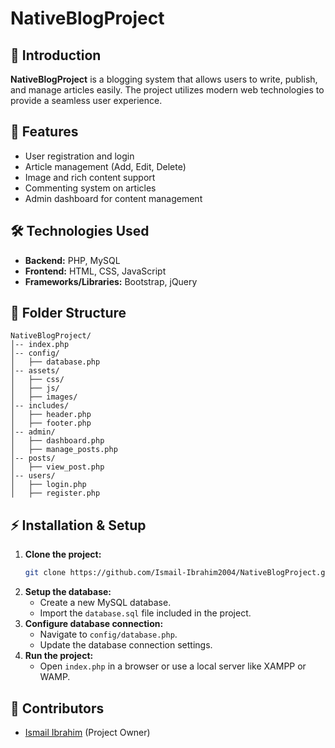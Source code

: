 # NativeBlogProject

## 📌 Introduction
**NativeBlogProject** is a blogging system that allows users to write, publish, and manage articles easily. The project utilizes modern web technologies to provide a seamless user experience.

## 🚀 Features
- User registration and login
- Article management (Add, Edit, Delete)
- Image and rich content support
- Commenting system on articles
- Admin dashboard for content management

## 🛠️ Technologies Used
- **Backend:** PHP, MySQL
- **Frontend:** HTML, CSS, JavaScript
- **Frameworks/Libraries:** Bootstrap, jQuery

## 📂 Folder Structure
```
NativeBlogProject/
│-- index.php
│-- config/
│   ├── database.php
│-- assets/
│   ├── css/
│   ├── js/
│   ├── images/
│-- includes/
│   ├── header.php
│   ├── footer.php
│-- admin/
│   ├── dashboard.php
│   ├── manage_posts.php
│-- posts/
│   ├── view_post.php
│-- users/
│   ├── login.php
│   ├── register.php
```

## ⚡ Installation & Setup
1. **Clone the project:**
   ```bash
   git clone https://github.com/Ismail-Ibrahim2004/NativeBlogProject.git
   ```
2. **Setup the database:**
   - Create a new MySQL database.
   - Import the `database.sql` file included in the project.
3. **Configure database connection:**
   - Navigate to `config/database.php`.
   - Update the database connection settings.
4. **Run the project:**
   - Open `index.php` in a browser or use a local server like XAMPP or WAMP.

## 👥 Contributors
- [Ismail Ibrahim](https://github.com/Ismail-Ibrahim2004) (Project Owner)


